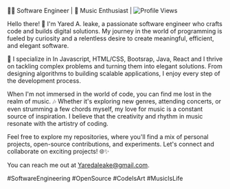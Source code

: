👨‍💻 Software Engineer | 🎵 Music Enthusiast | ![Profile Views](https://img.shields.io/badge/Profile%20Views-0-blue)

Hello there! 👋 I'm Yared A. leake, a passionate software engineer who crafts code and builds digital solutions. My journey in the world of programming is fueled by curiosity and a relentless desire to create meaningful, efficient, and elegant software.

🚀 I specialize in In Javascript, HTML/CSS, Bootsrap, Java, React and I thrive on tackling complex problems and turning them into elegant solutions. From designing algorithms to building scalable applications, I enjoy every step of the development process.

When I'm not immersed in the world of code, you can find me lost in the realm of music. 🎶 Whether it's exploring new genres, attending concerts, or even strumming a few chords myself, my love for music is a constant source of inspiration. I believe that the creativity and rhythm in music resonate with the artistry of coding.

Feel free to explore my repositories, where you'll find a mix of personal projects, open-source contributions, and experiments. Let's connect and collaborate on exciting projects! 🌐✨

You can reach me out at Yaredaleake@gmail.com.

#SoftwareEngineering #OpenSource #CodeIsArt #MusicIsLife

